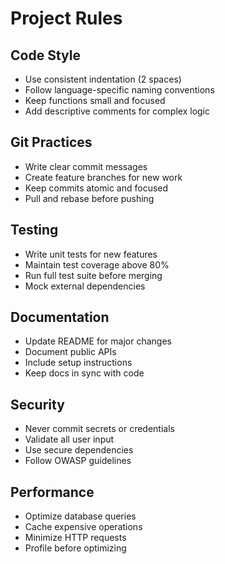 # Project Rules

## Code Style
- Use consistent indentation (2 spaces)
- Follow language-specific naming conventions
- Keep functions small and focused
- Add descriptive comments for complex logic

## Git Practices
- Write clear commit messages
- Create feature branches for new work
- Keep commits atomic and focused
- Pull and rebase before pushing

## Testing
- Write unit tests for new features
- Maintain test coverage above 80%
- Run full test suite before merging
- Mock external dependencies

## Documentation
- Update README for major changes
- Document public APIs
- Include setup instructions
- Keep docs in sync with code

## Security
- Never commit secrets or credentials
- Validate all user input
- Use secure dependencies
- Follow OWASP guidelines

## Performance
- Optimize database queries
- Cache expensive operations
- Minimize HTTP requests
- Profile before optimizing